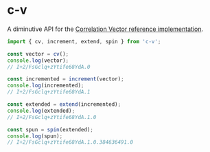 # c-v

A diminutive API for the [Correlation Vector reference implementation](https://github.com/microsoft/CorrelationVector-JavaScript).

```ts
import { cv, increment, extend, spin } from 'c-v';

const vector = cv();
console.log(vector);
// I+2/FsGclq+zYtife68YdA.0

const incremented = increment(vector);
console.log(incremented);
// I+2/FsGclq+zYtife68YdA.1

const extended = extend(incremented);
console.log(extended);
// I+2/FsGclq+zYtife68YdA.1.0

const spun = spin(extended);
console.log(spun);
// I+2/FsGclq+zYtife68YdA.1.0.384636491.0
```
